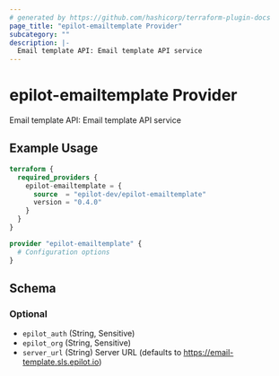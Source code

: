 ```yaml
---
# generated by https://github.com/hashicorp/terraform-plugin-docs
page_title: "epilot-emailtemplate Provider"
subcategory: ""
description: |-
  Email template API: Email template API service
---
```


# epilot-emailtemplate Provider

Email template API: Email template API service

## Example Usage

```terraform
terraform {
  required_providers {
    epilot-emailtemplate = {
      source  = "epilot-dev/epilot-emailtemplate"
      version = "0.4.0"
    }
  }
}

provider "epilot-emailtemplate" {
  # Configuration options
}
```

<!-- schema generated by tfplugindocs -->
## Schema

### Optional

- `epilot_auth` (String, Sensitive)
- `epilot_org` (String, Sensitive)
- `server_url` (String) Server URL (defaults to https://email-template.sls.epilot.io)

